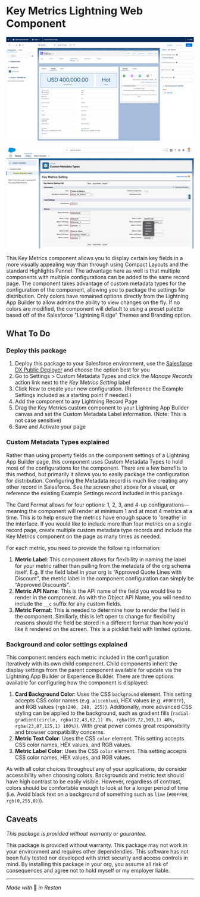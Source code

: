 # Key Metrics Lightning Web Component

![Screenshot of component included on a Lightning Record Page. Image shows custom LWC on the Details tab of an account record page with component settings open on the right-hand side of the screen.](/images/key-metrics.png)

![Screenshot of the page layout for editing a custom metadata type record for Opportunity metrics in the Setup menu of Salesforce. Options are visible to explain how to enter field information.](/images/custom-metadata.png)

This Key Metrics component allows you to display certain key fields in a more visually appealing way than through using Compact Layouts and the standard Highlights Pannel. The advantage here as well is that multiple components with multiple configurations can be added to the same record page. The component takes advantage of custom metadata types for the configuration of the component, allowing you to package the settings for distribution. Only colors have remained options directly from the Lightning App Builder to allow admins the ability to view changes on the fly. If no colors are modified, the component will default to using a preset palette based off of the Salesforce "Lightning Ridge" Themes and Branding option.

## What To Do

### Deploy this package
1. Deploy this package to your Salesforce environment, use the [Salesforce DX Public Deployer](https://hosted-scratch.herokuapp.com/byoo?template=https://github.com/thisisjohnny/sf-key-metrics) and choose the option best for you 
2. Go to Settings > Custom Metadata Types and click the _Manage Records_ action link next to the _Key Metrics Setting_ label
3. Click New to create your new configuration. (Reference the Example Settings included as a starting point if needed.)
4. Add the component to any Lightning Record Page
5. Drag the Key Metrics custom component to your Lightning App Builder canvas and set the Custom Metadata Label information. (Note: This is not case sensitive)
6. Save and Activate your page

### Custom Metadata Types explained
Rather than using property fields on the component settings of a Lightning App Builder page, this component uses Custom Metadata Types to hold most of the configurations for the component. There are a few benefits to this method, but primarily it allows you to easily package the configuration for distribution. Configuring the Metadata record is much like creating any other record in Salesforce. See the screen shot above for a visual, or reference the existing Example Settings record included in this package.

The Card Format allows for four options: 1, 2, 3, and 4-up configurations—meaning the component will render at minimum 1 and at most 4 metrics at a time. This is to help ensure the metrics have enough space to 'breathe' in the interface. If you would like to include more than four metrics on a single record page, create multiple custom metadata type records and include the Key Metrics component on the page as many times as needed.

For each metric, you need to provide the following information:
1. **Metric Label**: This component allows for flexibility in naming the label for your metric rather than pulling from the metadata of the org schema itself. E.g. If the field label in your org is “Approved Quote Lines with Discount”, the metric label in the component configuration can simply be “Approved Discounts”.
2. **Metric API Name**: This is the API name of the field you would like to render in the component. As with the Object API Name, you will need to include the `__c` suffix for any custom fields.
3. **Metric Format**: This is needed to determine how to render the field in the component. Similiarly, this is left open to change for flexibility reasons should the field be stored in a different format than how you'd like it rendered on the screen. This is a picklist field with limited options.

### Background and color settings explained
This component renders each metric included in the configuration iteratively with its own child component. Child components inherit the display settings from the parent component available for update via the Lightning App Builder or Experience Builder. There are three options available for configuring how the component is displayed:
1. **Card Background Color**: Uses the CSS `background` element. This setting accepts CSS color names (e.g. `aliceblue`), HEX values (e.g. `#F0F8FF`), and RGB values (`rgb(240, 248, 255)`). Additionally, more advanced CSS styling can be applied to the background, such as gradient fills (`radial-gradient(circle, rgba(12,43,62,1) 0%, rgba(19,72,103,1) 40%, rgba(23,87,125,1) 100%)`). With great power comes great responsibility and browser compatibility concerns.
2. **Metric Text Color**: Uses the CSS `color` element. This setting accepts CSS color names, HEX values, and RGB values.
3. **Metric Label Color**: Uses the CSS `color` element. This setting accepts CSS color names, HEX values, and RGB values.

As with all color choices throughout any of your applications, do consider accessibility when choosing colors. Backgrounds and metric text should have high contrast to be easily visible. However, regardless of contrast, colors should be comfortable enough to look at for a longer period of time (i.e. Avoid black text on a background of something such as `lime` (`#00FF00`, `rgb(0,255,0)`)).

## Caveats
*This package is provided without warranty or gaurantee.*

This package is provided without warranty. This package may not work in your environment and requires other dependendies. This software has not been fully tested nor developed with strict security and access controls in mind. By installing this package in your org, you assume all risk of consequences and agree not to hold myself or my employer liable.

----
_Made with_ 🎅 _in Reston_